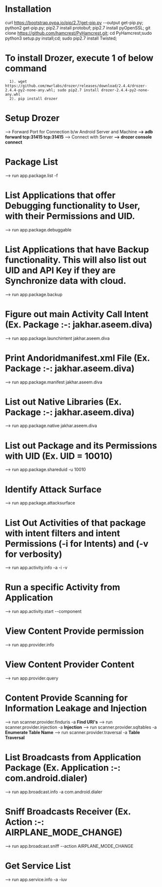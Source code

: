 # Installation
  curl https://bootstrap.pypa.io/pip/2.7/get-pip.py --output get-pip.py; python2 get-pip.py; pip2.7 install protobuf; pip2.7 install pyOpenSSL; git clone https://github.com/hamcrest/PyHamcrest.git; cd PyHamcrest;sudo python3 setup.py install;cd; sudo pip2.7 install Twisted;

  # To install Drozer, execute 1 of below command
      1). wget https://github.com/mwrlabs/drozer/releases/download/2.4.4/drozer-2.4.4-py2-none-any.whl; sudo pip2.7 install drozer-2.4.4-py2-none-any.whl
      2). pip install drozer
      
# Setup Drozer
  --> Forward Port for Connection b/w Android Server and Machine
      **--> adb forward tcp:31415 tcp:31415**
  --> Connect with Server
      **--> drozer console connect**

# Package List
  --> run app.package.list -f <search string>

# List Applications that offer Debugging functionality to User, with their Permissions and UID.
  --> run app.package.debuggable

# List Applications that have Backup functionality. This will also list out UID and API Key if they are Synchronize data with cloud.  
  --> run app.package.backup

# Figure out main Activity Call Intent (Ex. Package :-: jakhar.aseem.diva)
  --> run app.package.launchintent jakhar.aseem.diva

# Print Andoridmanifest.xml File (Ex. Package :-: jakhar.aseem.diva)
  --> run app.package.manifest jakhar.aseem.diva

# List out Native Libraries (Ex. Package :-: jakhar.aseem.diva)
  --> run app.package.native jakhar.aseem.diva

# List out Package and its Permissions with UID (Ex. UID = 10010)
  --> run app.package.shareduid -u 10010

# Identify Attack Surface
  --> run app.package.attacksurface <package name>

# List Out Activities of that package with intent filters and intent Permissions (-i for Intents) and (-v for verbosity)
  --> run app.activity.info -a <package Name> -i -v

# Run a specific Activity from Application
  --> run app.activity.start --component <package Name> <Activity Name>

# View Content Provide permission
  --> run app.provider.info <package name>

# View Content Provider Content
  --> run app.provider.query <content provider URI>

# Content Provide Scanning for Information Leakage and Injection
  --> run scanner.provider.finduris -a <package name>                               **Find URI's**
  --> run scanner.provider.injection -a <package name>                              **Injection**
  --> run scanner.provider.sqltables -a <package name>                              **Enumerate Table Name**
  --> run scanner.provider.traversal -a <package name>                              **Table Traversal**

# List Broadcasts from Application Package (Ex. Application :-: com.android.dialer)
  --> run app.broadcast.info -a com.android.dialer

# Sniff Broadcasts Receiver (Ex. Action :-: AIRPLANE_MODE_CHANGE)
  --> run app.broadcast.sniff --action AIRPLANE_MODE_CHANGE

# Get Service List
  --> run app.service.info -a <package> -iuv
